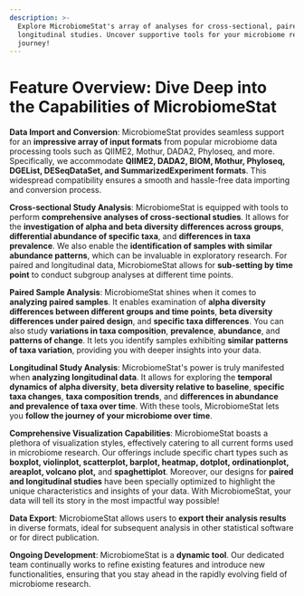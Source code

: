 ```yaml
---
description: >-
  Explore MicrobiomeStat's array of analyses for cross-sectional, paired, and
  longitudinal studies. Uncover supportive tools for your microbiome research
  journey!
---
```


# Feature Overview: Dive Deep into the Capabilities of MicrobiomeStat

**Data Import and Conversion**: MicrobiomeStat provides seamless support for an **impressive array of input formats** from popular microbiome data processing tools such as QIIME2, Mothur, DADA2, Phyloseq, and more. Specifically, we accommodate **QIIME2, DADA2, BIOM, Mothur, Phyloseq, DGEList, DESeqDataSet, and SummarizedExperiment formats**. This widespread compatibility ensures a smooth and hassle-free data importing and conversion process.&#x20;

**Cross-sectional Study Analysis**: MicrobiomeStat is equipped with tools to perform **comprehensive analyses of cross-sectional studies**. It allows for the **investigation of alpha and beta diversity differences across groups**, **differential abundance of specific taxa**, and **differences in taxa prevalence**. We also enable the **identification of samples with similar abundance patterns**, which can be invaluable in exploratory research. For paired and longitudinal data, MicrobiomeStat allows for **sub-setting by time point** to conduct subgroup analyses at different time points.&#x20;

**Paired Sample Analysis**: MicrobiomeStat shines when it comes to **analyzing paired samples**. It enables examination of **alpha diversity differences between different groups and time points**, **beta diversity differences under paired design**, and **specific taxa differences**. You can also study **variations in taxa composition**, **prevalence**, **abundance**, and **patterns of change**. It lets you identify samples exhibiting **similar patterns of taxa variation**, providing you with deeper insights into your data.&#x20;

**Longitudinal Study Analysis**: MicrobiomeStat's power is truly manifested when **analyzing longitudinal data**. It allows for exploring the **temporal dynamics of alpha diversity**, **beta diversity relative to baseline**, **specific taxa changes**, **taxa composition trends**, and **differences in abundance and prevalence of taxa over time**. With these tools, MicrobiomeStat lets you **follow the journey of your microbiome over time**.&#x20;

**Comprehensive Visualization Capabilities**: MicrobiomeStat boasts a plethora of visualization styles, effectively catering to all current forms used in microbiome research. Our offerings include specific chart types such as **boxplot, violinplot, scatterplot, barplot, heatmap, dotplot, ordinationplot, areaplot, volcano plot,** and **spaghettiplot**. Moreover, our designs for **paired and longitudinal studies** have been specially optimized to highlight the unique characteristics and insights of your data. With MicrobiomeStat, your data will tell its story in the most impactful way possible!&#x20;

**Data Export**: MicrobiomeStat allows users to **export their analysis results** in diverse formats, ideal for subsequent analysis in other statistical software or for direct publication.&#x20;

**Ongoing Development**: MicrobiomeStat is a **dynamic tool**. Our dedicated team continually works to refine existing features and introduce new functionalities, ensuring that you stay ahead in the rapidly evolving field of microbiome research.&#x20;
